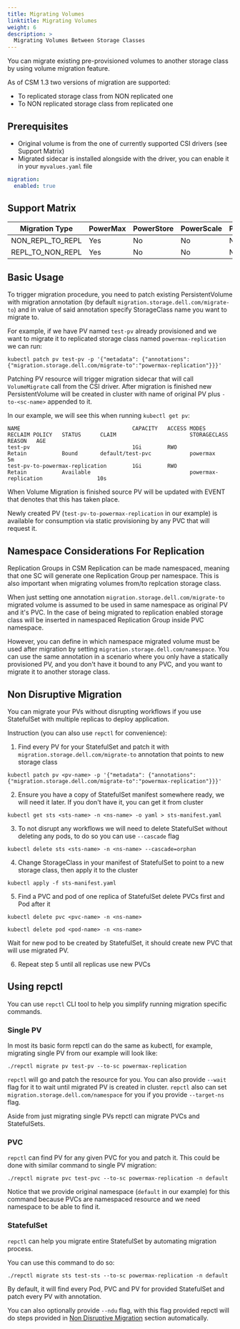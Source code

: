 ```yaml
---
title: Migrating Volumes
linktitle: Migrating Volumes
weight: 6
description: >
  Migrating Volumes Between Storage Classes
---
```


You can migrate existing pre-provisioned volumes to another storage class by using volume migration feature. 

As of CSM 1.3 two versions of migration are supported: 
- To replicated storage class from NON replicated one
- To NON replicated storage class from replicated one

## Prerequisites
- Original volume is from the one of currently supported CSI drivers (see Support Matrix)
- Migrated sidecar is installed alongside with the driver, you can enable it in your `myvalues.yaml` file
```yaml
migration:
  enabled: true
```

## Support Matrix
| Migration Type | PowerMax | PowerStore | PowerScale | PowerFlex | Unity | 
| - | - | - | - | - | - | 
| NON_REPL_TO_REPL | Yes | No | No | No | No |
| REPL_TO_NON_REPL | Yes | No | No | No | No |


## Basic Usage

To trigger migration procedure, you need to patch existing PersistentVolume with migration annotation (by default `migration.storage.dell.com/migrate-to`) and in value of said annotation specify StorageClass name you want to migrate to. 

For example, if we have PV named `test-pv` already provisioned and we want to migrate it to replicated storage class named `powermax-replication` we can run:

```shell
kubectl patch pv test-pv -p '{"metadata": {"annotations":{"migration.storage.dell.com/migrate-to":"powermax-replication"}}}'
```

Patching PV resource will trigger migration sidecar that will call `VolumeMigrate` call from the CSI driver. After migration is finished new PersistentVolume will be created in cluster with name of original PV plus `-to-<sc-name>` appended to it. 

In our example, we will see this when running `kubectl get pv`: 
```shell
NAME                                   CAPACITY   ACCESS MODES   RECLAIM POLICY   STATUS      CLAIM                       STORAGECLASS                REASON   AGE
test-pv                                1Gi        RWO            Retain           Bound       default/test-pvc            powermax                             5m
test-pv-to-powermax-replication        1Gi        RWO            Retain           Available                               powermax-replication                 10s

```

When Volume Migration is finished source PV will be updated with EVENT that denotes that this has taken place. 

Newly created PV (`test-pv-to-powermax-replication` in our example) is available for consumption via static provisioning by any PVC that will request it.


## Namespace Considerations For Replication

Replication Groups in CSM Replication can be made namespaced, meaning that one SC will generate one Replication Group per namespace. This is also important when migrating volumes from/to replcation storage class.

When just setting one annotation `migration.storage.dell.com/migrate-to` migrated volume is assumed to be used in same namespace as original PV and it's PVC. In the case of being migrated to replication enabled storage class will be inserted in namespaced Replication Group inside PVC namespace. 

However, you can define in which namespace migrated volume must be used after migration by setting `migration.storage.dell.com/namespace`. You can use the same annotation in a scenario where you only have a statically provisioned PV, and you don't have it bound to any PVC, and you want to migrate it to another storage class.


## Non Disruptive Migration

You can migrate your PVs without disrupting workflows if you use StatefulSet with multiple replicas to deploy application. 

Instruction (you can also use `repctl` for convenience):

1. Find every PV for your StatefulSet and patch it with `migration.storage.dell.com/migrate-to` annotation that points to new storage class
```shell
kubectl patch pv <pv-name> -p '{"metadata": {"annotations":{"migration.storage.dell.com/migrate-to":"powermax-replication"}}}'
```

2. Ensure you have a copy of StatefulSet manifest somewhere ready, we will need it later. If you don't have it, you can get it from cluster
```shell
kubectl get sts <sts-name> -n <ns-name> -o yaml > sts-manifest.yaml
```

3. To not disrupt any workflows we will need to delete StatefulSet without deleting any pods, to do so you can use `--cascade` flag
```shell
kubectl delete sts <sts-name> -n <ns-name> --cascade=orphan
```

4. Change StorageClass in your manifest of StatefulSet to point to a new storage class, then apply it to the cluster
```shell
kubectl apply -f sts-manifest.yaml
```

5. Find a PVC and pod of one replica of StatefulSet delete PVCs first and Pod after it
```shell
kubectl delete pvc <pvc-name> -n <ns-name>
```
```shell
kubectl delete pod <pod-name> -n <ns-name>
```

Wait for new pod to be created by StatefulSet, it should create new PVC that will use migrated PV. 

6. Repeat step 5 until all replicas use new PVCs


## Using repctl

You can use `repctl` CLI tool to help you simplify running migration specific commands.

### Single PV

In most its basic form repctl can do the same as kubectl, for example, migrating single PV from our example will look like: 

```shell
./repctl migrate pv test-pv --to-sc powermax-replication
```

`repctl` will go and patch the resource for you. You can also provide `--wait` flag for it to wait until migrated PV is created in cluster. 
`repctl` also can set `migration.storage.dell.com/namespace` for you if you provide `--target-ns` flag. 


Aside from just migrating single PVs repctl can migrate PVCs and StatefulSets. 

### PVC

`repctl` can find PV for any given PVC for you and patch it. 
This could be done with similar command to single PV migration: 

```shell
./repctl migrate pvc test-pvc --to-sc powermax-replication -n default
```

Notice that we provide original namespace (`default` in our example) for this command because PVCs are namespaced resource and we need namespace to be able to find it. 


### StatefulSet


`repctl` can help you migrate entire StatefulSet by automating migration process. 

You can use this command to do so: 
```shell
./repctl migrate sts test-sts --to-sc powermax-replication -n default
```

By default, it will find every Pod, PVC and PV for provided StatefulSet and patch every PV with annotation. 

You can also optionally provide `--ndu` flag, with this flag provided repctl will do steps provided in [Non Disruptive Migration](#non-disruptive-migration) section automatically. 
